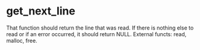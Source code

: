 # get_next_line

That function  should return the line that was read. If there is nothing else to read or if an error occurred, it should return NULL. External functs: read, malloc, free.
